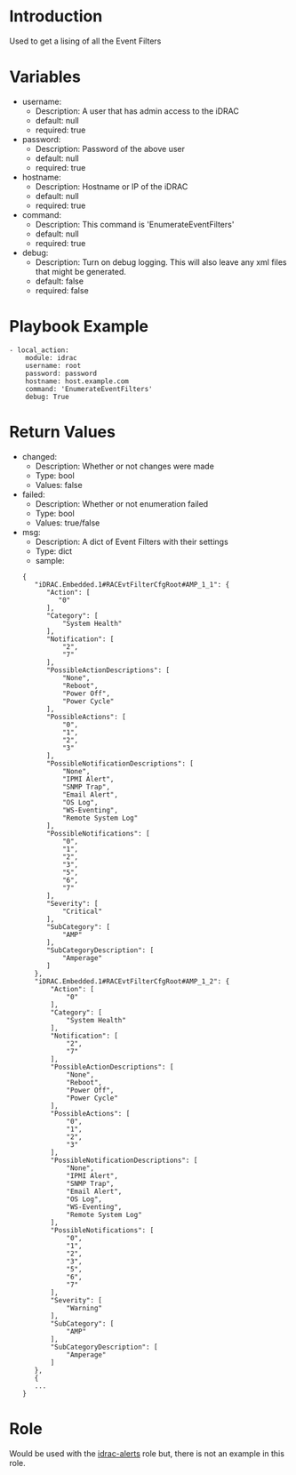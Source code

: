# Introduction

Used to get a lising of all the Event Filters

# Variables

* username:
  * Description: A user that has admin access to the iDRAC
  * default: null
  * required: true
* password:
  * Description: Password of the above user
  * default: null
  * required: true 
* hostname:
  * Description: Hostname or IP of the iDRAC
  * default: null
  * required: true
* command:
  * Description: This command is 'EnumerateEventFilters'
  * default: null
  * required: true
* debug:
  * Description: Turn on debug logging. This will also leave any xml files that might be generated.
  * default: false
  * required: false

# Playbook Example

```
- local_action: 
    module: idrac
    username: root
    password: password
    hostname: host.example.com
    command: 'EnumerateEventFilters'
    debug: True
```

# Return Values

* changed:
  * Description: Whether or not changes were made
  * Type: bool
  * Values: false
* failed:
  * Description: Whether or not enumeration failed
  * Type: bool
  * Values: true/false
* msg:
  * Description: A dict of Event Filters with their settings
  * Type: dict
  * sample:
  ```
  {
     "iDRAC.Embedded.1#RACEvtFilterCfgRoot#AMP_1_1": {
        "Action": [
           "0"
        ], 
        "Category": [
            "System Health"
        ], 
        "Notification": [
            "2", 
            "7"
        ], 
        "PossibleActionDescriptions": [
            "None", 
            "Reboot", 
            "Power Off", 
            "Power Cycle"
        ], 
        "PossibleActions": [
            "0", 
            "1", 
            "2", 
            "3"
        ], 
        "PossibleNotificationDescriptions": [
            "None", 
            "IPMI Alert", 
            "SNMP Trap", 
            "Email Alert", 
            "OS Log", 
            "WS-Eventing", 
            "Remote System Log"
        ], 
        "PossibleNotifications": [
            "0", 
            "1", 
            "2", 
            "3", 
            "5", 
            "6", 
            "7"
        ], 
        "Severity": [
            "Critical"
        ], 
        "SubCategory": [
            "AMP"
        ], 
        "SubCategoryDescription": [
            "Amperage"
        ]
     }, 
     "iDRAC.Embedded.1#RACEvtFilterCfgRoot#AMP_1_2": {
         "Action": [
             "0"
         ], 
         "Category": [
             "System Health"
         ], 
         "Notification": [
             "2", 
             "7"
         ], 
         "PossibleActionDescriptions": [
             "None", 
             "Reboot", 
             "Power Off", 
             "Power Cycle"
         ], 
         "PossibleActions": [
             "0", 
             "1", 
             "2", 
             "3"
         ], 
         "PossibleNotificationDescriptions": [
             "None", 
             "IPMI Alert", 
             "SNMP Trap", 
             "Email Alert", 
             "OS Log", 
             "WS-Eventing", 
             "Remote System Log"
         ], 
         "PossibleNotifications": [
             "0", 
             "1", 
             "2", 
             "3", 
             "5", 
             "6", 
             "7"
         ], 
         "Severity": [
             "Warning"
         ], 
         "SubCategory": [
             "AMP"
         ], 
         "SubCategoryDescription": [
             "Amperage"
         ]
     },
     {
     ...
  } 

  ```

# Role

Would be used with the [idrac-alerts](https://github.com/hbeatty/idrac-alerts) role but, there is not an example in this role.


